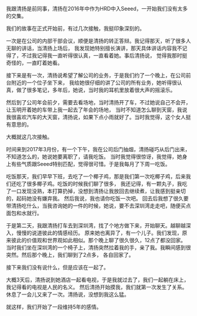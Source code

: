 
我跟清扬是前同事，清扬在2016年中作为HRD中入Seeed，一开始我们没有太多的交集。

我们的故事在正式开始前，有过几次接触，我挺印象深刻的。

一次是在公司的内部干部会议，顺便是清扬的转正答辩。我记得那天，听了很多人无聊的讲话，当清扬上场后，
我发现她特别擅长演讲，那天具体讲话内容我不记得了，不过我记得我一直听得很认真，一直看着她。事后清扬说，
觉得我那时挺奇怪的，一直盯着她看。 

接下来是有一次，清扬说希望了解公司的业务，于是我们约了一个晚上，在公司前台附近的一个位子坐下来，
我给她很仔细的讲了公司的所有业务，她听得很认真，做了很多笔记，多年后，她说，当时我的耳机里放着很大声的摇滚乐。

然后到了公司年会前夕，需要去看场地，当时清扬开了车，不过她说自己不会开，让玉明开着她的车带上我一起去了年会的场地，
当时不知道怎么聊到天窗，我说我很喜欢汽车的大天窗，清扬说，如果下点小雨就好了。当时我觉得，这个女人挺有意思的。

大概就这几次接触。

时间来到2017年3月份，有一个下午，我在公司后门抽烟，清扬碰巧从后门出来，不知道怎么的，她说她要离职了，请我吃饭。
当时我觉得很惊讶，我觉得，她身上有些气质跟Seeed特别匹配，觉得很可惜。于是我每月了下周一吃饭。

吃饭那天，我们早早下班，去吃了一个椰子鸡，那是我们第一次吃椰子鸡，后来我们还吃了很多椰子鸡。吃饭的时候我们聊了很多，
我还记得，有一颗丸子，我吃了一口发现没熟，本打算扔掉，没想到清扬让我放回去继续煮，让我感到挺亲切的，起码她没有嫌弃我。 
然后我说，我也请你吃饭一次吧。 回去后我想了很久要带清扬吃什么，当我咨询她的一件的时候，她说，要不去深圳湾走走吧，随便买点面包和水就行。

于是第二天，我跟清扬打车去到深圳湾，找了个地方做下来，开始聊天。越聊越深入，慢慢的说道彼此的情感经历。
原来她也离异了，有一个儿子。我们发现，原来彼此的价值观和世界观如此相似。那个晚上聊了很久很久，12点了都没回家。
当时我们坐在深圳湾的一个椅子上，清扬突然拉着我的手，亲了我。我瞬间感到很突然。然后那个晚上，我们聊到了2点多，
各自回家了。 

接下来我们没有说什么，但是应该在一起了。

大概3天后，清扬说到她酒店一起看电视，于是我就过去了，我们一起躺在床上，我记得看的电视是人民的名义。
然后清扬开始摸我，我们就第一次发生了关系。休息了一会儿又来了一次。清扬说，没想到我这么猛。 

就这样，我们开始了一段维持5年的感情。 